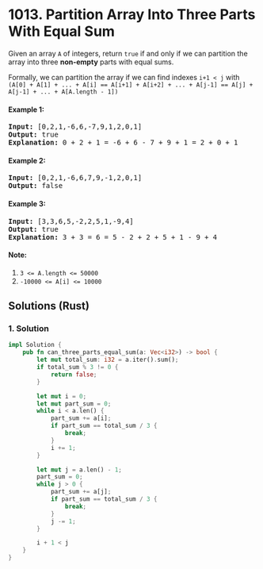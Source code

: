 # 1013. Partition Array Into Three Parts With Equal Sum
Given an array ```A``` of integers, return ```true``` if and only if we can partition the array into three **non-empty** parts with equal sums.

Formally, we can partition the array if we can find indexes ```i+1 < j``` with ```(A[0] + A[1] + ... + A[i] == A[i+1] + A[i+2] + ... + A[j-1] == A[j] + A[j-1] + ... + A[A.length - 1])```

#### Example 1:
<pre>
<strong>Input:</strong> [0,2,1,-6,6,-7,9,1,2,0,1]
<strong>Output:</strong> true
<strong>Explanation:</strong> 0 + 2 + 1 = -6 + 6 - 7 + 9 + 1 = 2 + 0 + 1
</pre>

#### Example 2:
<pre>
<strong>Input:</strong> [0,2,1,-6,6,7,9,-1,2,0,1]
<strong>Output:</strong> false
</pre>

#### Example 3:
<pre>
<strong>Input:</strong> [3,3,6,5,-2,2,5,1,-9,4]
<strong>Output:</strong> true
<strong>Explanation:</strong> 3 + 3 = 6 = 5 - 2 + 2 + 5 + 1 - 9 + 4
</pre>

#### Note:
1. ```3 <= A.length <= 50000```
2. ```-10000 <= A[i] <= 10000```

## Solutions (Rust)

### 1. Solution
```Rust
impl Solution {
    pub fn can_three_parts_equal_sum(a: Vec<i32>) -> bool {
        let mut total_sum: i32 = a.iter().sum();
        if total_sum % 3 != 0 {
            return false;
        }

        let mut i = 0;
        let mut part_sum = 0;
        while i < a.len() {
            part_sum += a[i];
            if part_sum == total_sum / 3 {
                break;
            }
            i += 1;
        }

        let mut j = a.len() - 1;
        part_sum = 0;
        while j > 0 {
            part_sum += a[j];
            if part_sum == total_sum / 3 {
                break;
            }
            j -= 1;
        }

        i + 1 < j
    }
}
```
